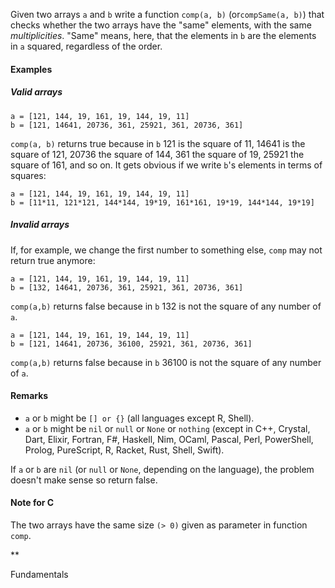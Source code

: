 
Given two arrays `a` and `b` write a function `comp(a, b)`
(or`compSame(a, b)`) that checks whether the two arrays have the "same"
elements, with the same *multiplicities*. "Same" means, here, that the
elements in `b` are the elements in `a` squared, regardless of the
order.

#### Examples

##### Valid arrays

    a = [121, 144, 19, 161, 19, 144, 19, 11]  
    b = [121, 14641, 20736, 361, 25921, 361, 20736, 361]

`comp(a, b)` returns true because in `b` 121 is the square of 11, 14641
is the square of 121, 20736 the square of 144, 361 the square of 19,
25921 the square of 161, and so on. It gets obvious if we write `b`'s
elements in terms of squares:

    a = [121, 144, 19, 161, 19, 144, 19, 11] 
    b = [11*11, 121*121, 144*144, 19*19, 161*161, 19*19, 144*144, 19*19]

##### Invalid arrays

If, for example, we change the first number to something else, `comp`
may not return true anymore:

    a = [121, 144, 19, 161, 19, 144, 19, 11]  
    b = [132, 14641, 20736, 361, 25921, 361, 20736, 361]

`comp(a,b)` returns false because in `b` 132 is not the square of any
number of `a`.

    a = [121, 144, 19, 161, 19, 144, 19, 11]  
    b = [121, 14641, 20736, 36100, 25921, 361, 20736, 361]

`comp(a,b)` returns false because in `b` 36100 is not the square of any
number of `a`.

#### Remarks

-   `a` or `b` might be `[] or {}` (all languages except R, Shell).
-   `a` or `b` might be `nil` or `null` or `None` or `nothing` (except
    in C++, Crystal, Dart, Elixir, Fortran, F\#, Haskell, Nim, OCaml,
    Pascal, Perl, PowerShell, Prolog, PureScript, R, Racket, Rust,
    Shell, Swift).

If `a` or `b` are `nil` (or `null` or `None`, depending on the
language), the problem doesn't make sense so return false.

#### Note for C

The two arrays have the same size `(> 0)` given as parameter in function
`comp`.

**

Fundamentals